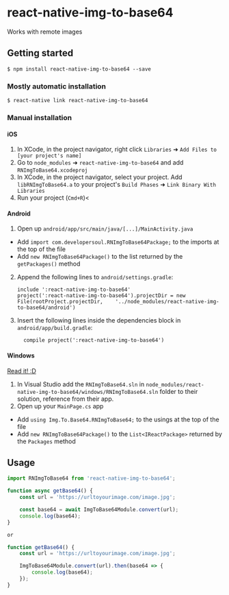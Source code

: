 
# react-native-img-to-base64

Works with remote images

## Getting started

`$ npm install react-native-img-to-base64 --save`

### Mostly automatic installation

`$ react-native link react-native-img-to-base64`

### Manual installation


#### iOS

1. In XCode, in the project navigator, right click `Libraries` ➜ `Add Files to [your project's name]`
2. Go to `node_modules` ➜ `react-native-img-to-base64` and add `RNImgToBase64.xcodeproj`
3. In XCode, in the project navigator, select your project. Add `libRNImgToBase64.a` to your project's `Build Phases` ➜ `Link Binary With Libraries`
4. Run your project (`Cmd+R`)<

#### Android

1. Open up `android/app/src/main/java/[...]/MainActivity.java`
  - Add `import com.developersoul.RNImgToBase64Package;` to the imports at the top of the file
  - Add `new RNImgToBase64Package()` to the list returned by the `getPackages()` method
2. Append the following lines to `android/settings.gradle`:
  	```
  	include ':react-native-img-to-base64'
  	project(':react-native-img-to-base64').projectDir = new File(rootProject.projectDir, 	'../node_modules/react-native-img-to-base64/android')
  	```
3. Insert the following lines inside the dependencies block in `android/app/build.gradle`:
  	```
      compile project(':react-native-img-to-base64')
  	```

#### Windows
[Read it! :D](https://github.com/ReactWindows/react-native)

1. In Visual Studio add the `RNImgToBase64.sln` in `node_modules/react-native-img-to-base64/windows/RNImgToBase64.sln` folder to their solution, reference from their app.
2. Open up your `MainPage.cs` app
  - Add `using Img.To.Base64.RNImgToBase64;` to the usings at the top of the file
  - Add `new RNImgToBase64Package()` to the `List<IReactPackage>` returned by the `Packages` method


## Usage
```javascript
import RNImgToBase64 from 'react-native-img-to-base64';

function async getBase64() {
	const url = 'https://urltoyourimage.com/image.jpg';

	const base64 = await ImgToBase64Module.convert(url);
	console.log(base64);
}

or

function getBase64() {
	const url = 'https://urltoyourimage.com/image.jpg';

	ImgToBase64Module.convert(url).then(base64 => {
		console.log(base64);
	});
}

```
